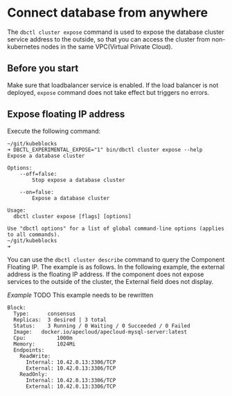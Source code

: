  # Connect database from anywhere 
The `dbctl cluster expose` command is used to expose the database cluster service address to the outside, so that you can access the cluster from non-kubernetes nodes in the same VPC(Virtual Private Cloud).

## Before you start
Make sure that loadbalancer service is enabled. If the load balancer is not deployed, `expose` command does not take effect but triggers no errors.

## Expose floating IP address
Execute the following command:
```
~/git/kubeblocks
➜ DBCTL_EXPERIMENTAL_EXPOSE="1" bin/dbctl cluster expose --help
Expose a database cluster

Options:
    --off=false:
        Stop expose a database cluster

    --on=false:
        Expose a database cluster

Usage:
  dbctl cluster expose [flags] [options]

Use "dbctl options" for a list of global command-line options (applies to all commands).
~/git/kubeblocks
➜
```
You can use the `dbctl cluster describe` command to query the Component Floating IP. The example is as follows. In the following example, the external address is the floating IP address. If the component does not expose services to the outside of the cluster, the External field does not display.

*Example*
TODO This example needs to be rewritten

```
Block:
  Type:      consensus
  Replicas:  3 desired | 3 total
  Status:    3 Running / 0 Waiting / 0 Succeeded / 0 Failed  
  Image:   docker.io/apecloud/apecloud-mysql-server:latest
  Cpu:          1000m
  Memory:       1024Mi
  Endpoints:
    ReadWrite:
      Internal: 10.42.0.13:3306/TCP
      External: 10.42.0.13:3306/TCP
    ReadOnly:
      Internal: 10.42.0.13:3306/TCP 
      External: 10.42.0.13:3306/TCP  
```
